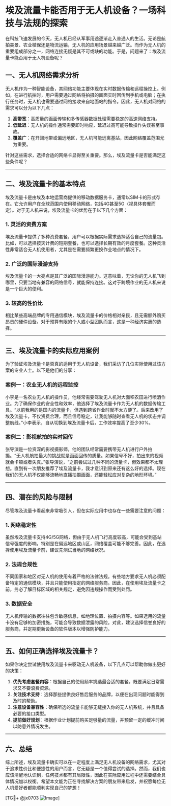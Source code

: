 # 埃及流量卡能否用于无人机设备？一场科技与法规的探索

在科技飞速发展的今天，无人机已经从军事用途逐渐走入普通人的生活。无论是航拍美景、农业植保还是物流运输，无人机的应用场景越来越广泛。而作为无人机的重要组成部分之一，网络连接无疑是其不可或缺的功能。于是，问题来了：埃及流量卡能否用于无人机设备呢？

## 一、无人机网络需求分析

无人机作为一种智能设备，其网络功能主要体现在实时数据传输和远程操控上。例如，在进行航拍时，用户需要通过网络将拍摄的画面实时回传到手机或电脑；在执行任务时，无人机也需要通过网络接收来自地面站的指令。因此，无人机对网络的需求可以分为以下几点：

1. **高带宽**：高质量的画面传输和多传感器数据处理需要稳定的高速网络支持。
2. **低延迟**：无人机的操作通常需要即时响应，延迟过高可能导致操作失误甚至事故。
3. **覆盖广**：在开阔地带或偏远地区，无人机可能远离基站，因此网络覆盖范围尤为重要。

针对这些需求，选择合适的网络卡显得至关重要。那么，埃及流量卡是否能满足这些条件呢？

---

## 二、埃及流量卡的基本特点

埃及流量卡是由埃及本地运营商提供的移动数据服务卡，通常以SIM卡的形式存在。它允许用户在全球范围内使用移动网络，包括4G甚至5G（视具体套餐而定）。对于无人机来说，埃及流量卡的优势在于以下几个方面：

### 1. 灵活的资费方案
埃及流量卡提供了多种资费套餐，用户可以根据实际需求选择适合自己的流量包。比如，可以选择按天计费的短期套餐，也可以选择长期有效的月度套餐。这种灵活性非常适合无人机使用者，尤其是在需要频繁更换作业地点的情况下。

### 2. 广泛的国际漫游支持
埃及流量卡的一大亮点是其广泛的国际漫游能力。这意味着，无论你的无人机飞到哪里，只要当地有兼容的网络信号，就能保持连接。这对于跨境作业的无人机来说是一个巨大的便利。

### 3. 较高的性价比
相比某些高端品牌的专用通信模块，埃及流量卡的价格相对亲民，且无需额外购买昂贵的硬件设备。对于预算有限的个人或小型团队而言，这是一种经济实惠的选择。

---

## 三、埃及流量卡的实际应用案例

为了验证埃及流量卡是否真的适用于无人机设备，我们采访了几位实际使用过该方案的专业人士。以下是他们的分享：

### 案例一：农业无人机的远程监控
小李是一名农业无人机的操作员，他经常需要驾驶无人机对大面积农田进行喷洒作业。为了确保作业的安全性和效率，他选择了埃及流量卡作为无人机的数据传输工具。“以前我用的是国内的流量卡，但遇到跨省作业时就不太方便了。后来改用了埃及流量卡，不仅资费合理，而且信号稳定，让我能够随时查看无人机的状态并调整航线。”小李表示，自从切换到埃及流量卡后，工作效率提高了至少30%。

### 案例二：影视航拍的实时回传
张导演是一位资深的影视摄影师，他的团队经常需要携带无人机进行户外拍摄。“无人机航拍最大的挑战就是画面回传的质量。如果信号不好，拍出来的视频就会卡顿或者失真。”张导演说，“之前尝试过几种不同的流量卡，但效果都不太理想。直到有一次朋友推荐了埃及流量卡，我才意识到原来还有这么好的选择。现在我们的无人机不仅能够流畅地直播拍摄画面，还能轻松应对复杂的地形环境。”

---

## 四、潜在的风险与限制

尽管埃及流量卡看起来非常吸引人，但在实际应用中也存在一些需要注意的问题：

### 1. 网络稳定性
虽然埃及流量卡支持4G/5G网络，但由于无人机飞行高度较高，可能会受到基站信号强度的影响。特别是在偏远地区或山区，网络覆盖可能不够完善。因此，在选择使用埃及流量卡前，建议先测试当地的网络状况。

### 2. 法规合规性
不同国家和地区对无人机的使用有着严格的法律法规。有些地方要求无人机必须配备特定的通信模块，并且只能使用指定的网络服务商。因此，在使用埃及流量卡之前，务必了解目标区域的相关规定，避免因违规操作而受到处罚。

### 3. 数据安全
无人机传输的数据往往包含敏感信息，如地理位置、拍摄内容等。如果选用的流量卡没有足够的加密措施，可能会导致数据泄露的风险。对此，建议选择信誉良好的服务商，并定期更新设备的软件版本以增强防护能力。

---

## 五、如何正确选择埃及流量卡？

如果你决定尝试使用埃及流量卡来驱动无人机设备，以下几点可以帮助你做出更好的决策：

1. **优先考虑套餐内容**：根据自己的使用频率挑选最合适的套餐，既要满足日常需求又不要浪费资源。
2. **关注技术支持**：选择那些提供良好售后服务的品牌，以便在出现问题时能得到及时的帮助。
3. **注意设备兼容性**：确保所选的流量卡能够无缝接入你的无人机系统，并且具备必要的接口类型。
4. **提前做好规划**：根据作业计划提前购买足够量的流量，并预留一定的缓冲时间以防意外情况发生。

---

## 六、总结

综上所述，埃及流量卡确实可以在一定程度上满足无人机设备的网络需求，尤其对于追求性价比和便捷性的用户而言，它无疑是一个值得尝试的选择。然而，我们也应该清醒地认识到，任何技术都有其局限性，因此在实际应用过程中还需要结合具体情况加以权衡。希望本文能为正在寻找解决方案的朋友带来启发，并祝愿每位无人机爱好者都能顺利实现自己的梦想！

[TG💪+ @jx0703 ![Image](https://github.com/user-attachments/assets/dbca1d08-cadb-493c-b0ec-ad6f7a83f270)]